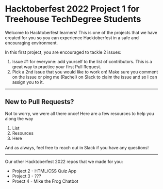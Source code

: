 # Hacktoberfest 2022 Project 1 for Treehouse TechDegree Students

Welcome to Hacktoberfest learners! This is one of the projects that we have created for you so you can experience Hacktoberfest in a safe and encouraging environment.

In this first project, you are encouraged to tackle 2 issues:
1. Issue #1 for everyone: add yourself to the list of contributors. This is a great way to practice your first Pull Request.
2. Pick a 2nd issue that you would like to work on! Make sure you comment on the issue or ping me (Rachel) on Slack to claim the issue and so I can assign you to it.


---

## New to Pull Requests?
Not to worry, we were all there once! Here are a few resources to help you along the way
1. List
2. Resources
3. Here

And as always, feel free to reach out in Slack if you have any questions!

---

Our other Hacktoberfest 2022 repos that we made for you:
- Project 2 - HTML/CSS Quiz App
- Project 3 - ???
- Proect 4 - Mike the Frog Chatbot
